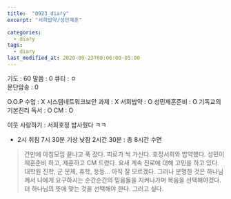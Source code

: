 ```yaml
---
title:  "0923_diary"
excerpt: "서희밥약/성민제훈"

categories:
  - diary
tags:
  - diary
last_modified_at: 2020-09-23T08:06:00-05:00
---
```


기도 : 60
말씀 : 0
큐티 : ㅇ  
문단암송 : 0

O.O.P 수업 : X
시스템네트워크보안 과제 : X
서희밥약 : O
성민제훈준비 : O
기독교의 기본진리 독서 : O
CM : O


이웃 사랑하기 : 서희호정 밥사줬다 ㅋㅋ

-  2시 취침 7시 30분 기상 낮잠 2시간 30분 : 총 8시간 수면

> 간만에 아침모임 끝나고 푹 잤다. 피로가 싹 가신다. 호정서희와 밥약했다. 성민이 제훈준비 하고, 제훈하고 CM 드렸다. 요새 계속 진로에 대해 고민을 하고 있다. 대학원 진학, 군 문제, 휴학, 등등... 아직 잘 모르겠다. 그러나 분명한 것은 하나님께서 나에게 요구하시는 순간순간의 믿음들을 지켜나가며 복음을 선택해야겠다. 더 하나님의 뜻에 맞는 것을 선택해야 한다. 그러고 싶다.